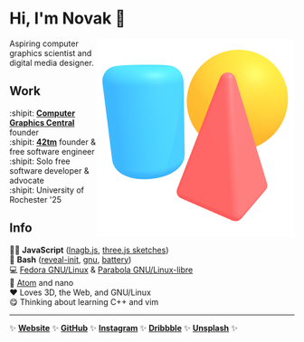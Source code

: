 Hi, I'm Novak :wave:
====================

<img align="right" src="img/scene.png">

Aspiring computer graphics scientist and digital media designer.

Work
----

:shipit: [**Computer Graphics Central**][cgcentral] founder  
:shipit: [**42tm**][42tm] founder & free software engineer  
:shipit: Solo free software developer & advocate  
:shipit: University of Rochester '25

[cgcentral]: https://cgcentral.github.io
[42tm]:      https://github.com/42tm

Info
----

:technologist: **JavaScript** ([lnagb.js][lnagbjs], [three.js sketches][three])  
:penguin:      **Bash** ([reveal-init][ri], [gnu][gnu], [battery][battery])  
:computer:     [Fedora GNU/Linux][fedora] & [Parabola GNU/Linux-libre][parabola]  
:pencil:       [Atom][atom] and nano  
:heart:        Loves 3D, the Web, and GNU/Linux  
:yum:          Thinking about learning C++ and vim

[lnagbjs]:   https://github.com/cgcentral/lnagb.js
[three]:     https://github.com/novakcgx/three.js-sketches
[ri]:        https://github.com/novakcgx/reveal-init
[gnu]:       https://github.com/novakcgx/gnu
[battery]:   https://github.com/novakcgx/battery

[fedora]:    https://getfedora.org
[parabola]:  https://parabola.nu
[atom]:      https://atom.io

- - -

:sparkles:
[**Website**](https://novakcgx.github.io)                    :sparkles:
[**GitHub**](https://github.com/novakcgx)                    :sparkles:
[**Instagram**](https://www.instagram.com/thechonkypenguin)  :sparkles:
[**Dribbble**](https://dribbble.com/novakcgx)                :sparkles:
[**Unsplash**](https://unsplash.com/@thechonkypenguin)       :sparkles:
